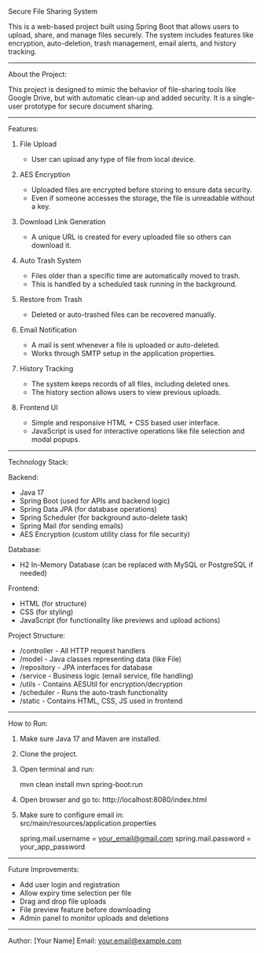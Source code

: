 
Secure File Sharing System

This is a web-based project built using Spring Boot that allows users to upload, share, and manage files securely. The system includes features like encryption, auto-deletion, trash management, email alerts, and history tracking.

----------------------------------

About the Project:

This project is designed to mimic the behavior of file-sharing tools like Google Drive, but with automatic clean-up and added security. It is a single-user prototype for secure document sharing.

----------------------------------

Features:

1. File Upload
   - User can upload any type of file from local device.

2. AES Encryption
   - Uploaded files are encrypted before storing to ensure data security.
   - Even if someone accesses the storage, the file is unreadable without a key.

3. Download Link Generation
   - A unique URL is created for every uploaded file so others can download it.

4. Auto Trash System
   - Files older than a specific time are automatically moved to trash.
   - This is handled by a scheduled task running in the background.

5. Restore from Trash
   - Deleted or auto-trashed files can be recovered manually.

6. Email Notification
   - A mail is sent whenever a file is uploaded or auto-deleted.
   - Works through SMTP setup in the application properties.

7. History Tracking
   - The system keeps records of all files, including deleted ones.
   - The history section allows users to view previous uploads.

8. Frontend UI
   - Simple and responsive HTML + CSS based user interface.
   - JavaScript is used for interactive operations like file selection and modal popups.

----------------------------------

Technology Stack:

Backend:
- Java 17
- Spring Boot (used for APIs and backend logic)
- Spring Data JPA (for database operations)
- Spring Scheduler (for background auto-delete task)
- Spring Mail (for sending emails)
- AES Encryption (custom utility class for file security)

Database:
- H2 In-Memory Database (can be replaced with MySQL or PostgreSQL if needed)

Frontend:
- HTML (for structure)
- CSS (for styling)
- JavaScript (for functionality like previews and upload actions)

Project Structure:

- /controller - All HTTP request handlers
- /model - Java classes representing data (like File)
- /repository - JPA interfaces for database
- /service - Business logic (email service, file handling)
- /utils - Contains AESUtil for encryption/decryption
- /scheduler - Runs the auto-trash functionality
- /static - Contains HTML, CSS, JS used in frontend

----------------------------------

How to Run:

1. Make sure Java 17 and Maven are installed.
2. Clone the project.
3. Open terminal and run:

   mvn clean install
   mvn spring-boot:run

4. Open browser and go to:
   http://localhost:8080/index.html

5. Make sure to configure email in:
   src/main/resources/application.properties

   spring.mail.username = your_email@gmail.com
   spring.mail.password = your_app_password

----------------------------------

Future Improvements:

- Add user login and registration
- Allow expiry time selection per file
- Drag and drop file uploads
- File preview feature before downloading
- Admin panel to monitor uploads and deletions

----------------------------------

Author: [Your Name]
Email: your.email@example.com
